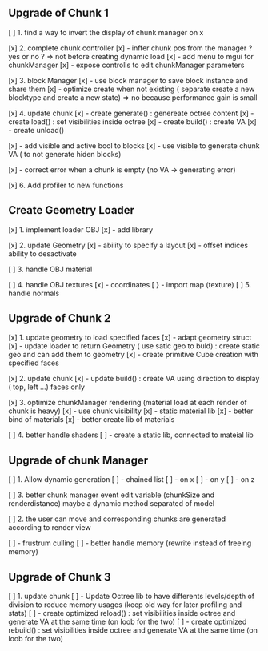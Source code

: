## Upgrade of Chunk 1
[ ] 1. find a way to invert the display of chunk manager on x 

[x] 2. complete chunk controller
[x] 	- inffer chunk pos from the manager ? yes or no ? => not before creating dynamic load
[x] 	- add menu to mgui for chunkManager
[x] 	- expose controlls to edit chunkManager parameters

[x] 3. block Manager
[x]		- use block manager to save block instance and share them
[x]		- optimize create when not existing ( separate create a new blocktype and create a new state) => no because performance gain is small

[x] 4. update chunk
[x]		- create generate() : genereate octree content
[x]		- create load()     : set visibilities inside octree
[x]		- create build()    : create VA
[x]		- create unload()

[x]		- add visible and active bool to blocks
[x]		- use visible to generate chunk VA ( to not generate hiden blocks)

[x]		- correct error when a chunk is empty (no VA -> generating error)

[x] 6. Add profiler to new functions

## Create Geometry Loader
[x] 1. implement loader OBJ
[x]     - add library 

[x] 2. update Geometry
[x]     - ability to  specify a layout
[x]     - offset indices ability to desactivate

[ ] 3. handle OBJ material 

[ ] 4. handle OBJ textures
[x]     - coordinates
[ }		- import map (texture)
[ ] 5. handle normals

## Upgrade of Chunk 2
[x] 1. update geometry to load specified faces 
[x]		- adapt geometry struct
[x]		- update loader to return Geometry ( use satic geo to buld) : create static geo and can add them to geometry
[x]		- create primitive Cube creation with specified faces

[x] 2. update chunk
[x]     - update build()    : create VA using direction to display ( top, left ...) faces only

[x] 3. optimize chunkManager rendering (material load at each render of chunk is heavy)
[x]     - use chunk visibility 
[x]     - static material lib
[x]     - better bind of materials
[x]     - better create lib of materials 

[ ] 4. better handle shaders
[ ]     - create a static lib, connected to mateial lib

## Upgrade of chunk Manager
[ ] 1. Allow dynamic generation
[ ]     - chained list
[ ]         - on x
[ ]         - on y
[ ]         - on z

[ ] 3. better chunk manager event edit variable (chunkSize and renderdistance) maybe a dynamic method separated of model 

[ ] 2. the user can move and corresponding chunks are generated according to render view

[ ]     - frustrum culling
[ ]     - better handle memory (rewrite instead of freeing memory)

## Upgrade of Chunk 3
[ ] 1. update chunk
[ ]     - Update Octree lib to have differents levels/depth of division to reduce memory usages (keep old way for later profiling and stats)
[ ]     - create optimized reload()     : set visibilities inside octree and generate VA at the same time (on loob for the two)
[ ]	    - create optimized rebuild()     : set visibilities inside octree and generate VA at the same time (on loob for the two)


